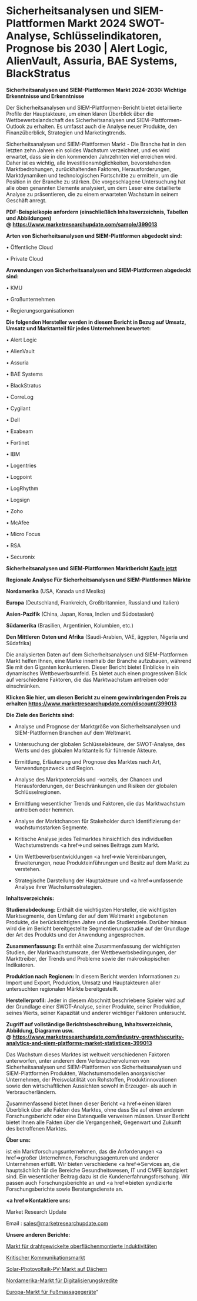 # Sicherheitsanalysen und SIEM-Plattformen Markt 2024 SWOT-Analyse, Schlüsselindikatoren, Prognose bis 2030 | Alert Logic, AlienVault, Assuria, BAE Systems, BlackStratus

<strong>Sicherheitsanalysen und SIEM-Plattformen Markt 2024-2030: Wichtige Erkenntnisse und Erkenntnisse</strong>

Der Sicherheitsanalysen und SIEM-Plattformen-Bericht bietet detaillierte Profile der Hauptakteure, um einen klaren Überblick über die Wettbewerbslandschaft des Sicherheitsanalysen und SIEM-Plattformen-Outlook zu erhalten. Es umfasst auch die Analyse neuer Produkte, den Finanzüberblick, Strategien und Marketingtrends.

Sicherheitsanalysen und SIEM-Plattformen Markt - Die Branche hat in den letzten zehn Jahren ein solides Wachstum verzeichnet, und es wird erwartet, dass sie in den kommenden Jahrzehnten viel erreichen wird. Daher ist es wichtig, alle Investitionsmöglichkeiten, bevorstehenden Marktbedrohungen, zurückhaltenden Faktoren, Herausforderungen, Marktdynamiken und technologischen Fortschritte zu ermitteln, um die Position in der Branche zu stärken. Die vorgeschlagene Untersuchung hat alle oben genannten Elemente analysiert, um dem Leser eine detaillierte Analyse zu präsentieren, die zu einem erwarteten Wachstum in seinem Geschäft anregt.

<strong><b>PDF-Beispielkopie anfordern (einschließlich Inhaltsverzeichnis, Tabellen und Abbildungen) @ </b></strong><strong><a href=https://www.marketresearchupdate.com/sample/399013><strong>https://www.marketresearchupdate.com/sample/399013</u></a></strong></strong>

<strong>Arten von Sicherheitsanalysen und SIEM-Plattformen abgedeckt sind:</strong>

• Öffentliche Cloud

• Private Cloud

<strong>Anwendungen von Sicherheitsanalysen und SIEM-Plattformen abgedeckt sind:</strong>

• KMU

• Großunternehmen

• Regierungsorganisationen

<strong>Die folgenden Hersteller werden in diesem Bericht in Bezug auf Umsatz, Umsatz und Marktanteil für jedes Unternehmen bewertet:</strong>

• Alert Logic

• AlienVault

• Assuria

• BAE Systems

• BlackStratus

• CorreLog

• Cygilant

• Dell

• Exabeam

• Fortinet

• IBM

• Logentries

• Logpoint

• LogRhythm

• Logsign

• Zoho

• McAfee

• Micro Focus

• RSA

• Securonix

<strong>Sicherheitsanalysen und SIEM-Plattformen Marktbericht <a href=https://www.marketresearchupdate.com/buynow/399013>Kaufe jetzt</a></strong>

<strong>Regionale Analyse Für Sicherheitsanalysen und SIEM-Plattformen Märkte</strong>

<strong>Nordamerika</strong> (USA, Kanada und Mexiko)

<strong>Europa</strong> (Deutschland, Frankreich, Großbritannien, Russland und Italien)

<strong>Asien-Pazifik</strong> (China, Japan, Korea, Indien und Südostasien)

<strong>Südamerika</strong> (Brasilien, Argentinien, Kolumbien, etc.)

<strong>Den Mittleren</strong> <strong>Osten und Afrika</strong> (Saudi-Arabien, VAE, ägypten, Nigeria und Südafrika)

Die analysierten Daten auf dem Sicherheitsanalysen und SIEM-Plattformen Markt helfen Ihnen, eine Marke innerhalb der Branche aufzubauen, während Sie mit den Giganten konkurrieren. Dieser Bericht bietet Einblicke in ein dynamisches Wettbewerbsumfeld. Es bietet auch einen progressiven Blick auf verschiedene Faktoren, die das Marktwachstum antreiben oder einschränken.

<strong>Klicken Sie hier, um diesen Bericht zu einem gewinnbringenden Preis zu erhalten
</strong><strong><a href=https://www.marketresearchupdate.com/discount/399013>https://www.marketresearchupdate.com/discount/399013</b></u></strong></a>

<strong>Die Ziele des Berichts sind:</strong>

- Analyse und Prognose der Marktgröße von Sicherheitsanalysen und SIEM-Plattformen Branchen auf dem Weltmarkt.

- Untersuchung der globalen Schlüsselakteure, der SWOT-Analyse, des Werts und des globalen Marktanteils für führende Akteure.

- Ermittlung, Erläuterung und Prognose des Marktes nach Art, Verwendungszweck und Region.

- Analyse des Marktpotenzials und -vorteils, der Chancen und Herausforderungen, der Beschränkungen und Risiken der globalen Schlüsselregionen.

- Ermittlung wesentlicher Trends und Faktoren, die das Marktwachstum antreiben oder hemmen.

- Analyse der Marktchancen für Stakeholder durch Identifizierung der wachstumsstarken Segmente.

- Kritische Analyse jedes Teilmarktes hinsichtlich des individuellen Wachstumstrends <a href=>und</a> seines Beitrags zum Markt.

- Um Wettbewerbsentwicklungen <a href=>wie</a> Vereinbarungen, Erweiterungen, neue Produkteinführungen und Besitz auf dem Markt zu verstehen.

- Strategische Darstellung der Hauptakteure und <a href=>umfas</a>sende Analyse ihrer Wachstumsstrategien.

<strong>Inhaltsverzeichnis:</strong>

<strong>Studienabdeckung:</strong> Enthält die wichtigsten Hersteller, die wichtigsten Marktsegmente, den Umfang der auf dem Weltmarkt angebotenen Produkte, die berücksichtigten Jahre und die Studienziele. Darüber hinaus wird die im Bericht bereitgestellte Segmentierungsstudie auf der Grundlage der Art des Produkts und der Anwendung angesprochen.

<strong>Zusammenfassung:</strong> Es enthält eine Zusammenfassung der wichtigsten Studien, der Marktwachstumsrate, der Wettbewerbsbedingungen, der Markttreiber, der Trends und Probleme sowie der makroskopischen Indikatoren.

<strong>Produktion nach Regionen:</strong> In diesem Bericht werden Informationen zu Import und Export, Produktion, Umsatz und Hauptakteuren aller untersuchten regionalen Märkte bereitgestellt.

<strong>Herstellerprofil:</strong> Jeder in diesem Abschnitt beschriebene Spieler wird auf der Grundlage einer SWOT-Analyse, seiner Produkte, seiner Produktion, seines Werts, seiner Kapazität und anderer wichtiger Faktoren untersucht.

<strong><b>Zugriff auf vollständige Berichtsbeschreibung, Inhaltsverzeichnis, Abbildung, Diagramm usw. @ </b></strong><strong><a href=https://www.marketresearchupdate.com/industry-growth/security-analytics-and-siem-platforms-market-statistices-399013>https://www.marketresearchupdate.com/industry-growth/security-analytics-and-siem-platforms-market-statistices-399013</a></strong>

Das Wachstum dieses Marktes ist weltweit verschiedenen Faktoren unterworfen, unter anderem dem Verbrauchervolumen von Sicherheitsanalysen und SIEM-Plattformen von Sicherheitsanalysen und SIEM-Plattformen Produkten, Wachstumsmodellen anorganischer Unternehmen, der Preisvolatilität von Rohstoffen, Produktinnovationen sowie den wirtschaftlichen Aussichten sowohl in Erzeuger- als auch in Verbraucherländern.

Zusammenfassend bietet Ihnen dieser Bericht <a href=>einen</a> klaren Überblick über alle Fakten des Marktes, ohne dass Sie auf einen anderen Forschungsbericht oder eine Datenquelle verweisen müssen. Unser Bericht bietet Ihnen alle Fakten über die Vergangenheit, Gegenwart und Zukunft des betroffenen Marktes.

<strong>Über uns:</strong>

 ist ein Marktforschungsunternehmen, das die Anforderungen <a href=>großer</a> Unternehmen, Forschungsagenturen und anderer Unternehmen erfüllt. Wir bieten verschiedene <a href=>Services</a> an, die hauptsächlich für die Bereiche Gesundheitswesen, IT und CMFE konzipiert sind. Ein wesentlicher Beitrag dazu ist die Kundenerfahrungsforschung. Wir passen auch Forschungsberichte an und <a href=>bieten</a> syndizierte Forschungsberichte sowie Beratungsdienste an.

<strong><a href=>Kontaktiere uns:</a></strong>

Market Research Update

Email : sales@marketresearchupdate.com

<strong>Unsere anderen Berichte:</strong>

<a href=https://www.linkedin.com/pulse/wire-wound-surface-mount-inductor-market-2023-future-scope>Markt für drahtgewickelte oberflächenmontierte Induktivitäten</a>

<a href=https://www.linkedin.com/pulse/critical-communications-market-outlooks-2023-size-players>Kritischer Kommunikationsmarkt</a>

<a href=https://www.linkedin.com/pulse/rooftop-solar-photovoltaic-pv-market-outlooks>Solar-Photovoltaik-PV-Markt auf Dächern</a>

<a href=https://www.linkedin.com/pulse/north-america-digitization-lending-market-challenges>Nordamerika-Markt für Digitalisierungskredite</a>

<a href=https://www.linkedin.com/pulse/europe-foot-massager-machine-market-size-2023-top-key>Europa-Markt für Fußmassagegeräte</a>"
